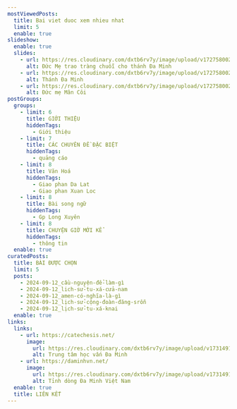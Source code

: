 ```yaml
---
mostViewedPosts:
  title: Bai viet duoc xem nhieu nhat
  limit: 5
  enable: true
slideshow:
  enable: true
  slides:
    - url: https://res.cloudinary.com/dxtb6rv7y/image/upload/v1727580020/1_gpnw8u.jpg
      alt: Đức Mẹ trao tràng chuỗi cho thánh Đa Minh
    - url: https://res.cloudinary.com/dxtb6rv7y/image/upload/v1727580021/3_xzemsj.jpg
      alt: Thánh Đa Minh
    - url: https://res.cloudinary.com/dxtb6rv7y/image/upload/v1727580021/2_e3zneb.jpg
      alt: Đức mẹ Mân Côi
postGroups:
  groups:
    - limit: 6
      title: GIỚI THIỆU
      hiddenTags:
        - Giới thiệu
    - limit: 7
      title: CÁC CHUYÊN ĐỀ ĐẶC BIỆT
      hiddenTags:
        - quảng cáo
    - limit: 8
      title: Văn Hoá
      hiddenTags:
        - Giao phan Da Lat
        - Giao phan Xuan Loc
    - limit: 8
      title: Bài song ngữ
      hiddenTags:
        - Gp Long Xuyên
    - limit: 8
      title: CHUYỆN GIỜ MỚI KỂ
      hiddenTags:
        - thông tin
  enable: true
curatedPosts:
  title: BÀI ĐƯỢC CHỌN
  limit: 5
  posts:
    - 2024-09-12_cầu-nguyện-để-làm-gì
    - 2024-09-12_lich-sử-tu-xá-cửa-nam
    - 2024-09-12_amen-có-nghĩa-là-gì
    - 2024-09-12_lịch-sử-cộng-đoàn-đăng-srỗn
    - 2024-09-12_lịch-sử-tu-xá-knai
  enable: true
links:
  links:
    - url: https://catechesis.net/
      image:
        url: https://res.cloudinary.com/dxtb6rv7y/image/upload/v1731491220/1_r59xrn.png
        alt: Trung tâm học vấn Đa Minh
    - url: https://daminhvn.net/
      image:
        url: https://res.cloudinary.com/dxtb6rv7y/image/upload/v1731491223/2_jirzzy.png
        alt: Tỉnh dòng Đa Minh Việt Nam
  enable: true
  title: LIÊN KẾT
---
```

